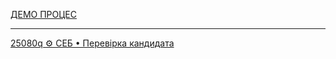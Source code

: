 ﻿[ДЕМО ПРОЦЕС](./SampleProcess/readme.md) 

---

[25080q ⚙️ СЕБ • Перевірка кандидата](./25080q__SebCheckOfCandidate/readme.md)